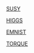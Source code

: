 [SUSY](https://archive.ics.uci.edu/ml/datasets/SUSY)

[HIGGS](https://archive.ics.uci.edu/ml/datasets/HIGGS)

[EMNIST](https://www.kaggle.com/crawford/emnist)

[TORQUE](https://www.kaggle.com/graxlmaxl/identifying-the-physics-behind-an-electric-motor)